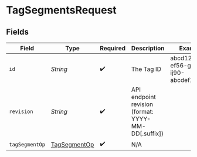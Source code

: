 # TagSegmentsRequest


## Fields

| Field                                                   | Type                                                    | Required                                                | Description                                             | Example                                                 |
| ------------------------------------------------------- | ------------------------------------------------------- | ------------------------------------------------------- | ------------------------------------------------------- | ------------------------------------------------------- |
| `id`                                                    | *String*                                                | :heavy_check_mark:                                      | The Tag ID                                              | abcd1234-ef56-gh78-ij90-abcdef123456                    |
| `revision`                                              | *String*                                                | :heavy_check_mark:                                      | API endpoint revision (format: YYYY-MM-DD[.suffix])     |                                                         |
| `tagSegmentOp`                                          | [TagSegmentOp](../../models/components/TagSegmentOp.md) | :heavy_check_mark:                                      | N/A                                                     |                                                         |